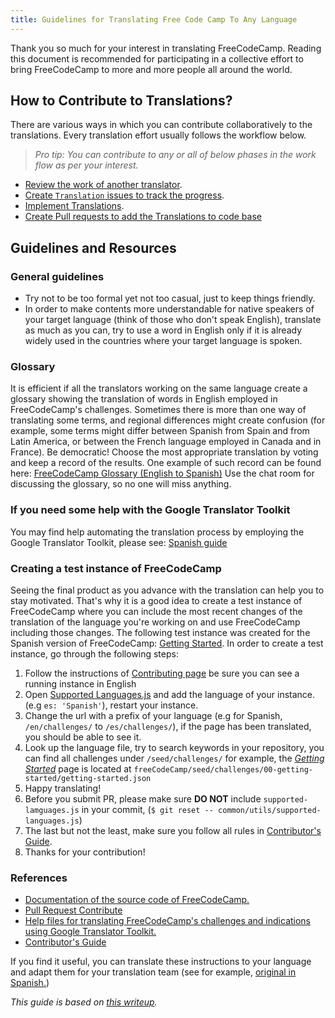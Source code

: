 ```yaml
---
title: Guidelines for Translating Free Code Camp To Any Language
---
```

Thank you so much for your interest in translating FreeCodeCamp. Reading this document is recommended for participating in a collective effort to bring FreeCodeCamp to more and more people all around the world.

## How to Contribute to Translations?

There are various ways in which you can contribute collaboratively to the translations. Every translation effort usually follows the workflow below.

> _Pro tip: You can contribute to any or all of below phases in the work flow as per your interest._

*   [Review the work of another translator](http://forum.freecodecamp.com/t/guidelines-for-translating-free-code-camp-to-any-language/19111/3).
*   [Create `Translation` issues to track the progress](http://forum.freecodecamp.com/t/guidelines-for-translating-free-code-camp-to-any-language/19111/4).
*   [Implement Translations](http://forum.freecodecamp.com/t/guidelines-for-translating-free-code-camp-to-any-language/19111/5).
*   [Create Pull requests to add the Translations to code base](http://forum.freecodecamp.com/t/guidelines-for-translating-free-code-camp-to-any-language/19111/6)

## Guidelines and Resources

### General guidelines

*   Try not to be too formal yet not too casual, just to keep things friendly.
*   In order to make contents more understandable for native speakers of your target language (think of those who don't speak English), translate as much as you can, try to use a word in English only if it is already widely used in the countries where your target language is spoken.

### Glossary

It is efficient if all the translators working on the same language create a glossary showing the translation of words in English employed in FreeCodeCamp's challenges. Sometimes there is more than one way of translating some terms, and regional differences might create confusion (for example, some terms might differ between Spanish from Spain and from Latin America, or between the French language employed in Canada and in France). Be democratic! Choose the most appropriate translation by voting and keep a record of the results. One example of such record can be found here: [FreeCodeCamp Glossary (English to Spanish)](https://docs.google.com/spreadsheets/d/1c60Sl4MAAsZ7biCPgur7A4aVqhErIfwrE1SulPqbOGo/edit#gid=0) Use the chat room for discussing the glossary, so no one will miss anything.

### If you need some help with the Google Translator Toolkit

You may find help automating the translation process by employing the Google Translator Toolkit, please see: [Spanish guide](https://github.com/vtamara/fcc_trad)

### Creating a test instance of FreeCodeCamp

Seeing the final product as you advance with the translation can help you to stay motivated. That's why it is a good idea to create a test instance of FreeCodeCamp where you can include the most recent changes of the translation of the language you're working on and use FreeCodeCamp including those changes. The following test instance was created for the Spanish version of FreeCodeCamp: [Getting Started](https://github.com/freeCodeCamp/freeCodeCamp/blob/staging/seed/challenges/00-getting-started/getting-started.json). In order to create a test instance, go through the following steps:

1.  Follow the instructions of [Contributing page](https://github.com/FreeCodeCamp/FreeCodeCamp/blob/staging/CONTRIBUTING.md) be sure you can see a running instance in English
2.  Open [Supported Languages.js](https://github.com/freeCodeCamp/freeCodeCamp/blob/staging/common/utils/supported-languages.js) and add the language of your instance.(e.g `es: 'Spanish'`), restart your instance.
3.  Change the url with a prefix of your language (e.g for Spanish, `/en/challenges/` to `/es/challenges/`), if the page has been translated, you should be able to see it.
4.  Look up the language file, try to search keywords in your repository, you can find all challenges under `/seed/challenges/` for example, the _[Getting Started](https://github.com/freeCodeCamp/freeCodeCamp/blob/staging/seed/challenges/00-getting-started/getting-started.json)_ page is located at `freeCodeCamp/seed/challenges/00-getting-started/getting-started.json`
5.  Happy translating!
6.  Before you submit PR, please make sure **DO NOT** include `supported-lamguages.js` in your commit, (`$ git reset -- common/utils/supported-languages.js`)
7.  The last but not the least, make sure you follow all rules in [Contributor's Guide](https://github.com/freeCodeCamp/freeCodeCamp/blob/staging/CONTRIBUTING.md).
8.  Thanks for your contribution!

### References

*   [Documentation of the source code of FreeCodeCamp.](https://github.com/FreeCodeCamp/FreeCodeCamp/blob/staging/README.md)
*   [Pull Request Contribute](https://github.com/FreeCodeCamp/FreeCodeCamp/wiki/Pull-Request-Contribute)
*   [Help files for translating FreeCodeCamp's challenges and indications using Google Translator Toolkit.](https://github.com/vtamara/fcc_trad/blob/master/README.md)
*   [Contributor's Guide](https://github.com/freeCodeCamp/freeCodeCamp/blob/staging/CONTRIBUTING.md)

If you find it useful, you can translate these instructions to your language and adapt them for your translation team (see for example, [original in Spanish.](https://github.com/vtamara/fcc_trad/blob/master/Recomendaciones.md))

_This guide is based on [this writeup](https://github.com/vtamara/fcc_trad/blob/master/Recomendaciones.EN.md)._
